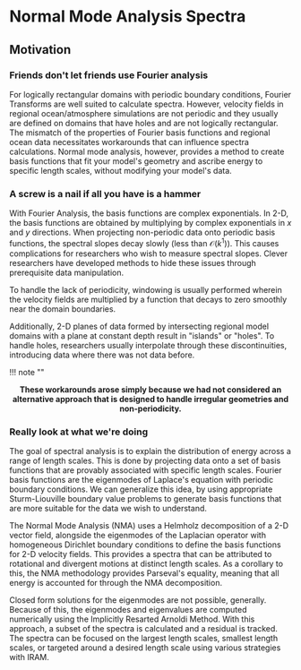 # Normal Mode Analysis Spectra



## Motivation

### Friends don't let friends use Fourier analysis
For logically rectangular domains with periodic boundary conditions, Fourier Transforms are well suited to calculate spectra. However, velocity fields in regional ocean/atmosphere simulations are not periodic and they usually are defined on domains that have holes and are not logically rectangular. The mismatch of the properties of Fourier basis functions and regional ocean data necessitates workarounds that can influence spectra calculations. Normal mode analysis, however, provides a method to create basis functions that fit your model's geometry and ascribe energy to specific length scales, without modifying your model's data.


### A screw is a nail if all you have is a hammer
With Fourier Analysis, the basis functions are complex exponentials. In 2-D, the basis functions are obtained by multiplying by complex exponentials in $x$ and $y$ directions. When projecting non-periodic data onto periodic basis functions, the spectral slopes decay slowly (less than $\mathcal{O}(k^{1})$). This causes complications for researchers who wish to measure spectral slopes. Clever researchers have developed methods to hide these issues through prerequisite data manipulation.

To handle the lack of periodicity, windowing is usually performed wherein the velocity fields are multiplied by a function that decays to zero smoothly near the domain boundaries. 

Additionally, 2-D planes of data formed by intersecting regional model domains with a plane at constant depth result in "islands" or "holes". To handle holes, researchers usually interpolate through these discontinuities, introducing data where there was not data before. 

!!! note ""
    <center>**These workarounds arose simply because we had not considered an alternative approach that is designed to handle irregular geometries and non-periodicity.**</center>



### Really look at what we're doing
The goal of spectral analysis is to explain the distribution of energy across a range of length scales. This is done by projecting data onto a set of basis functions that are provably associated with specific length scales. Fourier basis functions are the eigenmodes of Laplace's equation with periodic boundary conditions. We can generalize this idea, by using appropriate Sturm-Liouville boundary value problems to generate basis functions that are more suitable for the data we wish to understand.

The Normal Mode Analysis (NMA) uses a Helmholz decomposition of a 2-D vector field, alongside the eigenmodes of the Laplacian operator with homogeneous Dirichlet boundary conditions to define the basis functions for 2-D velocity fields. This provides a spectra that can be attributed to rotational and divergent motions at distinct length scales. As a corollary to this, the NMA methodology provides Parseval's equality, meaning that all energy is accounted for through the NMA decomposition. 

Closed form solutions for the eigenmodes are not possible, generally. Because of this, the eigenmodes and eigenvalues are computed numerically using the Implicitly Resarted Arnoldi Method. With this approach, a subset of the spectra is calculated and a residual is tracked. The spectra can be focused on the largest length scales, smallest length scales, or targeted around a desired length scale using various strategies with IRAM.
